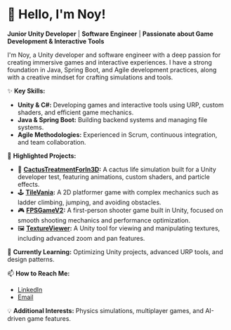 # 👋 Hello, I'm Noy!
**Junior Unity Developer** | **Software Engineer** | **Passionate about Game Development & Interactive Tools**

I'm Noy, a Unity developer and software engineer with a deep passion for creating immersive games and interactive experiences. I have a strong foundation in Java, Spring Boot, and Agile development practices, along with a creative mindset for crafting simulations and tools.

✨ **Key Skills:**
- **Unity & C#:** Developing games and interactive tools using URP, custom shaders, and efficient game mechanics.
- **Java & Spring Boot:** Building backend systems and managing file systems.
- **Agile Methodologies:** Experienced in Scrum, continuous integration, and team collaboration.

🔧 **Highlighted Projects:**
- 🌵 **[CactusTreatmentForIn3D](https://github.com/NoyChen1/CactusTreatmentForIn3D):** A cactus life simulation built for a Unity developer test, featuring animations, custom shaders, and particle effects.
- 🕹️ **[TileVania](https://github.com/NoyChen1/TileVania):** A 2D platformer game with complex mechanics such as ladder climbing, jumping, and avoiding obstacles.
- 🎮 **[FPSGameV2](https://github.com/NoyChen1/FPSGameV2):** A first-person shooter game built in Unity, focused on smooth shooting mechanics and performance optimization.
- 🖼️ **[TextureViewer](https://github.com/NoyChen1/TextureViewer):** A Unity tool for viewing and manipulating textures, including advanced zoom and pan features.

🌱 **Currently Learning:** Optimizing Unity projects, advanced URP tools, and design patterns.

📫 **How to Reach Me:**
- [LinkedIn](https://www.linkedin.com/in/noy-chen/)  
- [Email](mailto:noychen95@gmail.com)

💡 **Additional Interests:** Physics simulations, multiplayer games, and AI-driven game features.

